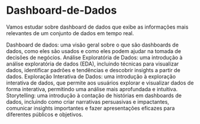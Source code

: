 # Dashboard-de-Dados
Vamos estudar sobre dashboard de dados que exibe as informações mais relevantes de um conjunto de dados em tempo real.

Dashboard de dados: uma visão geral sobre o que são dashboards de dados, como eles são usados e como eles podem ajudar na tomada de decisões de negócios.
Análise Exploratória de Dados: uma introdução à análise exploratória de dados (EDA), incluindo técnicas para visualizar dados, identificar padrões e tendências e descobrir insights a partir de dados.
Exploração Interativa de Dados: uma introdução à exploração interativa de dados, que permite aos usuários explorar e visualizar dados de forma interativa, permitindo uma análise mais aprofundada e intuitiva.
Storytelling: uma introdução à contação de histórias em dashboards de dados, incluindo como criar narrativas persuasivas e impactantes, comunicar insights importantes e fazer apresentações eficazes para diferentes públicos e objetivos.
